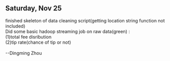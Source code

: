 ## Saturday, Nov 25
finished skeleton of data cleaning script(getting location string function not included) <br />
Did some basic hadoop streaming job on raw data(green) :  <br />
	(1)total fee disribution  <br />
	(2)tip rate(chance of tip or not)<br />  
--Dingming Zhou	